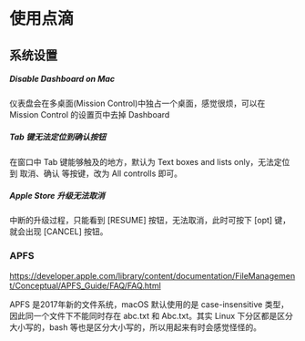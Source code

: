 # 使用点滴

## 系统设置

##### Disable Dashboard on Mac

仪表盘会在多桌面(Mission Control)中独占一个桌面，感觉很烦，可以在 Mission Control 的设置页中去掉 Dashboard

##### Tab 键无法定位到确认按钮

在窗口中 Tab 键能够触及的地方，默认为 Text boxes and lists only，无法定位到 取消、确认 等按键，改为 All controlls 即可。

##### Apple Store 升级无法取消

中断的升级过程，只能看到 [RESUME] 按钮，无法取消，此时可按下 [opt] 键，就会出现 [CANCEL] 按钮。


### APFS

https://developer.apple.com/library/content/documentation/FileManagement/Conceptual/APFS_Guide/FAQ/FAQ.html

APFS 是2017年新的文件系统，macOS 默认使用的是 case-insensitive 类型，因此同一个文件下不能同时存在 abc.txt 和 Abc.txt。其实 Linux 下分区都是区分大小写的，bash 等也是区分大小写的，所以用起来有时会感觉怪怪的。







